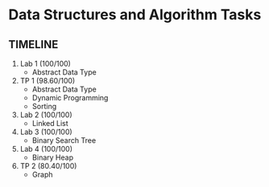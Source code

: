 # Data Structures and Algorithm Tasks 

## TIMELINE ##

1. Lab 1 (100/100)
    * Abstract Data Type
2. TP 1 (98.60/100)
    * Abstract Data Type
    * Dynamic Programming
    * Sorting
3. Lab 2 (100/100)
    * Linked List
4. Lab 3 (100/100)
    * Binary Search Tree
5. Lab 4 (100/100)
    * Binary Heap
6. TP 2 (80.40/100)
    * Graph
